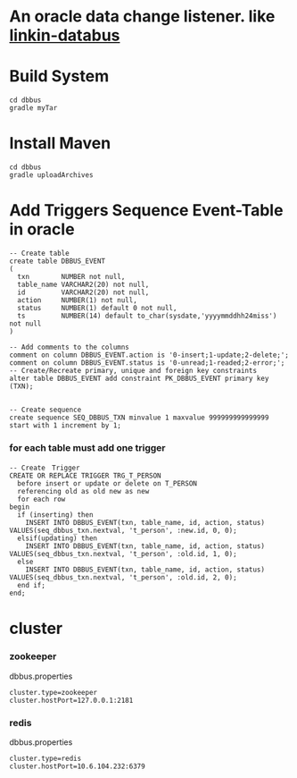 
# An oracle data change listener. like [linkin-databus](https://github.com/linkedin/databus/)

# Build System
```
cd dbbus
gradle myTar
```

# Install Maven
```
cd dbbus
gradle uploadArchives
```

# Add Triggers Sequence Event-Table in oracle

```
-- Create table
create table DBBUS_EVENT
(
  txn        NUMBER not null,
  table_name VARCHAR2(20) not null,
  id         VARCHAR2(20) not null,
  action     NUMBER(1) not null,
  status     NUMBER(1) default 0 not null,
  ts         NUMBER(14) default to_char(sysdate,'yyyymmddhh24miss') not null
)

-- Add comments to the columns
comment on column DBBUS_EVENT.action is '0-insert;1-update;2-delete;';
comment on column DBBUS_EVENT.status is '0-unread;1-readed;2-error;';
-- Create/Recreate primary, unique and foreign key constraints
alter table DBBUS_EVENT add constraint PK_DBBUS_EVENT primary key (TXN);


-- Create sequence
create sequence SEQ_DBBUS_TXN minvalue 1 maxvalue 999999999999999 start with 1 increment by 1;

```

### for each table must add one trigger
```
-- Create　Trigger
CREATE OR REPLACE TRIGGER TRG_T_PERSON
  before insert or update or delete on T_PERSON
  referencing old as old new as new
  for each row
begin
  if (inserting) then
    INSERT INTO DBBUS_EVENT(txn, table_name, id, action, status) VALUES(seq_dbbus_txn.nextval, 't_person', :new.id, 0, 0);
  elsif(updating) then
    INSERT INTO DBBUS_EVENT(txn, table_name, id, action, status) VALUES(seq_dbbus_txn.nextval, 't_person', :old.id, 1, 0);
  else
    INSERT INTO DBBUS_EVENT(txn, table_name, id, action, status) VALUES(seq_dbbus_txn.nextval, 't_person', :old.id, 2, 0);
  end if;
end;
```

# cluster
### zookeeper
dbbus.properties
```
cluster.type=zookeeper
cluster.hostPort=127.0.0.1:2181
```

### redis
dbbus.properties
```
cluster.type=redis
cluster.hostPort=10.6.104.232:6379
```



